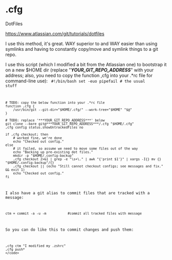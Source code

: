 # .cfg
DotFiles

https://www.atlassian.com/git/tutorials/dotfiles

I use this method, it's great. WAY superior to and WAY easier than using symlinks and having to constantly copy/move and symlink things to a git repo.

I use this script (which I modified a bit from the Atlassian one) to bootstrap it on a new $HOME dir (replace "***YOUR_GIT_REPO_ADDRESS***" with your address; also, you need to copy the function ,cfg into your .*rc file for command-line use):
<code>
    #!/bin/bash
    set -euo pipefail # the usual stuff

    # TODO: copy the below function into your .*rc file
    function ,cfg {
        /usr/bin/git --git-dir="$HOME/.cfg/" --work-tree="$HOME" "$@"
    }

    # TODO: replace '***YOUR_GIT_REPO_ADDRESS***' below
    git clone --bare git@***YOUR_GIT_REPO_ADDRESS***/.cfg "$HOME/.cfg"
    ,cfg config status.showUntrackedFiles no

    if ,cfg checkout; then
        # worked fine, we're done
        echo "Checked out config."
    else
        # it failed, so assume we need to move some files out of the way
        echo "Backing up pre-existing dot files."
        mkdir -p "$HOME/.config-backup"
        ,cfg checkout 2>&1 | grep -e "\s+\." | awk "{'print $1'}" | xargs -I{} mv {} "$HOME/.config-backup"/{}
        ,cfg checkout || (echo "Still cannot checkout configs; see messages and fix." && exit 1)
        echo "Checked out config."
    fi

I also have a git alias to commit files that are tracked with a message:

    ctm = commit -a -u -m           #commit all tracked files with message

So you can do like this to commit changes and push them:

    ,cfg ctm "I modified my .zshrc"
    ,cfg push*
    </code>

